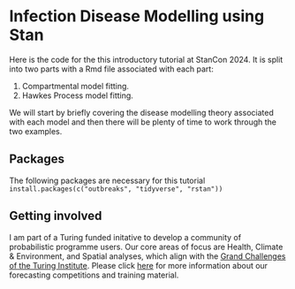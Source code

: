# Infection Disease Modelling using Stan
Here is the code for the this introductory tutorial at StanCon 2024. It is split into two parts with a Rmd file associated with each part:
1) Compartmental model fitting.
2) Hawkes Process model fitting.

We will start by briefly covering the disease modelling theory associated with each model and then there will be plenty of time to work through the two examples.

## Packages
The following packages are necessary for this tutorial
```install.packages(c("outbreaks", "tidyverse", "rstan"))```

## Getting involved
I am part of a Turing funded initative to develop a community of probabilistic programme users. Our core areas of focus are Health, Climate & Environment, and Spatial analyses, which align with the [Grand Challenges of the Turing Institute](https://www.turing.ac.uk/research). Please click [here](https://turingppl.github.io) for more information about our forecasting competitions and training material.